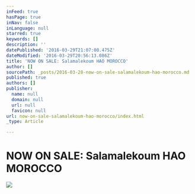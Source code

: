 ```yaml
---
inFeed: true
hasPage: true
inNav: false
inLanguage: null
starred: true
keywords: []
description: ''
datePublished: '2016-03-29T21:07:00.475Z'
dateModified: '2016-03-29T20:56:13.086Z'
title: 'NOW ON SALE: Salamalekoum HAO MOROCCO'
author: []
sourcePath: _posts/2016-03-28-now-on-sale-salamalekoum-hao-morocco.md
published: true
authors: []
publisher:
  name: null
  domain: null
  url: null
  favicon: null
url: now-on-sale-salamalekoum-hao-morocco/index.html
_type: Article

---
```

# NOW ON SALE: Salamalekoum HAO MOROCCO
![](https://the-grid-user-content.s3-us-west-2.amazonaws.com/3c90bca5-7dc3-4a97-aa72-02cd147c223e.jpg)